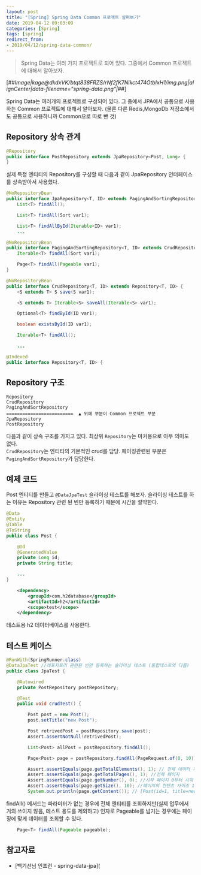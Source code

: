```yaml
---
layout: post
title: "[Spring] Spring Data Common 프로젝트 살펴보기"
date: 2019-04-12 09:03:09
categories: [Spring]
tags: [spring]
redirect_from: 
- 2019/04/12/spring-data-common/
---
```

> Spring Data는 여러 가지 프로젝트로 되어 있다. 그중에서 Common 프로젝트에 대해서 알아보자.

[##_Image|kage@dkdxVK/btqt838FRZS/rNf2fK7Nikct474OtbIxH1/img.png|alignCenter|data-filename="spring-data.png"|_##]

Spring Data는 여러개의 프로젝트로 구성되어 있다. 그 중에서 JPA에서 공통으로 사용하는 Common 프로젝트에 대해서 알아보자. (물론 다른 Redis,MongoDb 저장소에서도 공통으로 사용하니까 Common으로 따로 뺀 것)

## Repository 상속 관계

```java
@Repository
public interface PostRepository extends JpaRepository<Post, Long> {
}
```

실제 특정 엔티티의 Repository를 구성할 때 다음과 같이 JpaRepository 인터페이스를 상속받아서 사용했다.

```java
@NoRepositoryBean
public interface JpaRepository<T, ID> extends PagingAndSortingRepository<T, ID>, QueryByExampleExecutor<T> {
    List<T> findAll();

    List<T> findAll(Sort var1);

    List<T> findAllById(Iterable<ID> var1);
    ...

```

```java
@NoRepositoryBean
public interface PagingAndSortingRepository<T, ID> extends CrudRepository<T, ID> {
    Iterable<T> findAll(Sort var1);

    Page<T> findAll(Pageable var1);
}
```

```java
@NoRepositoryBean
public interface CrudRepository<T, ID> extends Repository<T, ID> {
    <S extends T> S save(S var1);

    <S extends T> Iterable<S> saveAll(Iterable<S> var1);

    Optional<T> findById(ID var1);

    boolean existsById(ID var1);

    Iterable<T> findAll();

    ...

```

```java
@Indexed
public interface Repository<T, ID> {

```

## Repository 구조

```
Repository
CrudRepository
PagingAndSortRepository
=========================  ▲ 위에 부분이 Common 프로젝트 부분
JpaRepository
PostRepository
```

다음과 같이 상속 구조를 가지고 있다. 최상위 `Repository`는 마커용으로 아무 의미도 없다.  
`CrudRepository`는 엔티티의 기본적인 crud를 담당. 페이징관련된 부분은 `PagingAndSortRepository`가 담당한다.

## 예제 코드

Post 엔티티를 만들고 `@DataJpaTest` 슬라이싱 테스트를 해보자. 슬라이싱 테스트를 하는 이유는 Repository 관련 된 빈만 등록하기 때문에 시간을 절약한다.

```java
@Data
@Entity
@Table
@ToString
public class Post {

    @Id
    @GeneratedValue
    private Long id;
    private String title;

    ...
}
```

```xml
    <dependency>
        <groupId>com.h2database</groupId>
        <artifactId>h2</artifactId>
        <scope>test</scope>
    </dependency>
```

테스트용 h2 데이터베이스를 사용한다.

## 테스트 케이스

```java
@RunWith(SpringRunner.class)
@DataJpaTest //레포지토리 관련된 빈만 등록하는 슬라이싱 테스트 (통합테스트와 다름)
public class JpaTest {

    @Autowired
    private PostRepository postRepository;

    @Test
    public void crudTest() {

        Post post = new Post();
        post.setTitle("new Post");

        Post retrivedPost = postRepository.save(post);
        Assert.assertNotNull(retrivedPost);

        List<Post> allPost = postRepository.findAll();

        Page<Post> page = postRepository.findAll(PageRequest.of(0, 10));

        Assert.assertEquals(page.getTotalElements(), 1); // 전체 데이터 개수
        Assert.assertEquals(page.getTotalPages(), 1); //전체 페이지
        Assert.assertEquals(page.getNumber(), 0); //시작 페이지 0부터 시작
        Assert.assertEquals(page.getSize(), 10); //페이지의 컨텐츠 사이즈 10개 단위로 끊음
        System.out.println(page.getContent()); // [Post(id=1, title=new Post, comments=[])]

```

findAll() 메서드는 파라미터가 없는 경우에 전체 엔티티를 조회하지만(실제 업무에서 거의 쓰이지 않음, 테스트 용도를 제외하고) 인자로 Pageable를 넘기는 경우에는 페이징에 맞게 데이터를 조회할 수 있다.

```java
    Page<T> findAll(Pageable pageable);
```

## 참고자료

- [백기선님 인프런 - spring-data-jpa](